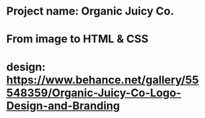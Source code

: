 # Project name: Organic Juicy Co.

# From image to HTML & CSS

# design: https://www.behance.net/gallery/55548359/Organic-Juicy-Co-Logo-Design-and-Branding
